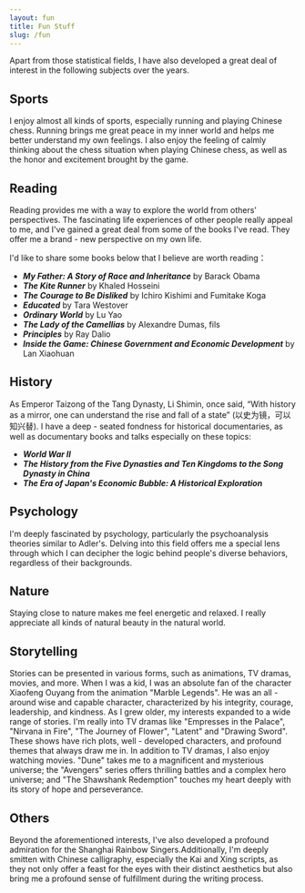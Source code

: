 ```yaml
---
layout: fun
title: Fun Stuff
slug: /fun
---
```


Apart from those statistical fields, I have also developed a great deal of interest in the following subjects over the years.

## Sports
I enjoy almost all kinds of sports, especially running and playing Chinese chess. Running brings me great peace in my inner world and helps me better understand my own feelings. I also enjoy the feeling of calmly thinking about the chess situation when playing Chinese chess, as well as the honor and excitement brought by the game.

## Reading
Reading provides me with a way to explore the world from others' perspectives. The fascinating life experiences of other people really appeal to me, and I've gained a great deal from some of the books I've read. They offer me a brand - new perspective on my own life.

I'd like to share some books below that I believe are worth reading：

<ul class="custom-list">
  <li><em style="font-weight: bold;">My Father: A Story of Race and Inheritance</em> by Barack Obama</li>
  <li><em style="font-weight: bold;">The Kite Runner</em> by Khaled Hosseini</li>
  <li><em style="font-weight: bold;">The Courage to Be Disliked</em> by Ichiro Kishimi and Fumitake Koga</li>
  <li><em style="font-weight: bold;">Educated</em> by Tara Westover</li>
  <li><em style="font-weight: bold;">Ordinary World</em> by Lu Yao</li>
  <li><em style="font-weight: bold;">The Lady of the Camellias</em> by Alexandre Dumas, fils</li>
  <li><em style="font-weight: bold;">Principles</em> by Ray Dalio</li>
  <li><em style="font-weight: bold;">Inside the Game: Chinese Government and Economic Development</em> by Lan Xiaohuan</li>
</ul>



## History

As Emperor Taizong of the Tang Dynasty, Li Shimin, once said, “With history as a mirror, one can understand the rise and fall of a state” (以史为镜，可以知兴替). I have a deep - seated fondness for historical documentaries, as well as documentary books and talks especially on these topics:

<ul class="custom-list">
  <li><em style="font-weight: bold;">World War II</em> </li>
  <li><em style="font-weight: bold;">The History from the Five Dynasties and Ten Kingdoms to the Song Dynasty in China</em></li>
  <li><em style="font-weight: bold;">The Era of Japan's Economic Bubble: A Historical Exploration</em></li>
  
</ul>

## Psychology

I'm deeply fascinated by psychology, particularly the psychoanalysis theories similar to Adler's. Delving into this field offers me a special lens through which I can decipher the logic behind people's diverse behaviors, regardless of their backgrounds.

## Nature

Staying close to nature makes me feel energetic and relaxed. I really appreciate all kinds of natural beauty in the natural world.

## Storytelling

Stories can be presented in various forms, such as animations, TV dramas, movies, and more. When I was a kid, I was an absolute fan of the character Xiaofeng Ouyang from the animation "Marble Legends". He was an all - around wise and capable character, characterized by his integrity, courage, leadership, and kindness.
As I grew older, my interests expanded to a wide range of stories. I'm really into TV dramas like "Empresses in the Palace", "Nirvana in Fire", "The Journey of Flower", "Latent" and "Drawing Sword". These shows have rich plots, well - developed characters, and profound themes that always draw me in.
In addition to TV dramas, I also enjoy watching movies. "Dune" takes me to a magnificent and mysterious universe; the "Avengers" series offers thrilling battles and a complex hero universe; and "The Shawshank Redemption" touches my heart deeply with its story of hope and perseverance.

## Others
Beyond the aforementioned interests, I've also developed a profound admiration for the Shanghai Rainbow Singers.Additionally, I'm deeply smitten with Chinese calligraphy, especially the Kai and Xing scripts, as they not only offer a feast for the eyes with their distinct aesthetics but also bring me a profound sense of fulfillment during the writing process.